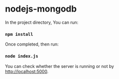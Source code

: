 # nodejs-mongodb

In the project directory, You can run:
### `npm install`

Once completed, then run:
### `node index.js`

You can check whether the server is running or not by [http://localhost:5000](http://localhost:5000).
